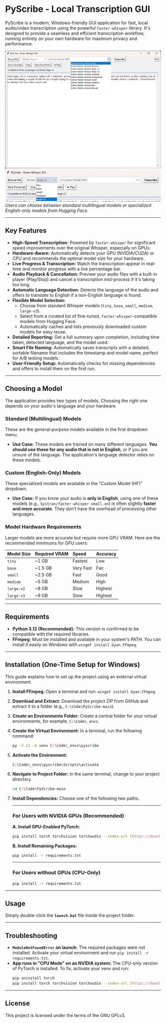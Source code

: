 # PyScribe - Local Transcription GUI

PyScribe is a modern, Windows-friendly GUI application for fast, local audio/video transcription using the powerful `faster-whisper` library. It's designed to provide a seamless and efficient transcription workflow, running entirely on your own hardware for maximum privacy and performance.

![PyScribe Main Interface](./images/2025-08-11_09-36-47.png)
![Standard Model Selection](./images/2025-08-11_09-37-06.png)
*Users can choose between standard multilingual models or specialized English-only models from Hugging Face.*

---

## Key Features

- **High-Speed Transcription:** Powered by `faster-whisper` for significant speed improvements over the original Whisper, especially on GPUs.
- **Hardware-Aware:** Automatically detects your GPU (NVIDIA/CUDA) or CPU and recommends the optimal model size for your hardware.
- **Live Progress & Transcription:** Watch the transcription appear in real-time and monitor progress with a live percentage bar.
- **Audio Playback & Cancellation:** Preview your audio files with a built-in player (Play/Stop) and cancel a transcription mid-process if it's taking too long.
- **Automatic Language Detection:** Detects the language of the audio and offers to translate to English if a non-English language is found.
- **Flexible Model Selection:**
    - Choose from standard Whisper models (`tiny`, `base`, `small`, `medium`, `large-v3`).
    - Select from a curated list of fine-tuned, `faster-whisper`-compatible models from Hugging Face.
    - Automatically caches and lists previously downloaded custom models for easy reuse.
- **Detailed Reporting:** Get a full summary upon completion, including time taken, detected language, and the model used.
- **Smart File Naming:** Automatically saves transcripts with a detailed, sortable filename that includes the timestamp and model name, perfect for A/B testing models.
- **User-Friendly Setup:** Automatically checks for missing dependencies and offers to install them on the first run.

---

## Choosing a Model

The application provides two types of models. Choosing the right one depends on your audio's language and your hardware.

### Standard (Multilingual) Models

These are the general-purpose models available in the first dropdown menu.

-   **Use Case:** These models are trained on many different languages. **You should use these for any audio that is not in English**, or if you are unsure of the language. The application's language detector relies on these models.

### Custom (English-Only) Models

These specialized models are available in the "Custom Model (HF)" dropdown.

-   **Use Case:** If you know your audio is **only in English**, using one of these models (e.g., `Systran/faster-whisper-small.en`) is often slightly **faster and more accurate**. They don't have the overhead of processing other languages.

### Model Hardware Requirements

Larger models are more accurate but require more GPU VRAM. Here are the recommended minimums for GPU users:

| Model Size | Required VRAM | Speed     | Accuracy |
| :--------- | :------------ | :-------- | :------- |
| `tiny`     | ~1 GB         | Fastest   | Low      |
| `base`     | ~1.5 GB       | Very Fast | Fair     |
| `small`    | ~2.5 GB       | Fast      | Good     |
| `medium`   | ~5 GB         | Medium    | High     |
| `large-v2` | ~8 GB         | Slow      | Highest  |
| `large-v3` | ~8 GB         | Slow      | Highest  |

---

## Requirements

- **Python 3.12 (Recommended):** This version is confirmed to be compatible with the required libraries.
- **FFmpeg:** Must be installed and available in your system's PATH. You can install it easily on Windows with `winget install Gyan.FFmpeg`.

---

## Installation (One-Time Setup for Windows)

This guide explains how to set up the project using an external virtual environment.

1.  **Install FFmpeg:** Open a terminal and run: `winget install Gyan.FFmpeg`
2.  **Download and Extract:** Download the project ZIP from GitHub and extract it to a folder (e.g., `C:\Code\PyScribe-main`).
3.  **Create an Environments Folder:** Create a central folder for your virtual environments, for example, `C:\Code\_envs`.
4.  **Create the Virtual Environment:** In a terminal, run the following command:
    ```bash
    py -3.12 -m venv C:\Code\_envs\pyscribe
    ```
5.  **Activate the Environment:**
    ```bash
    C:\Code\_envs\pyscribe\Scripts\activate
    ```
6.  **Navigate to Project Folder:** In the same terminal, change to your project directory.
    ```bash
    cd C:\Code\PyScribe-main
    ```
7.  **Install Dependencies:** Choose one of the following two paths.

    ---
    ### For Users with NVIDIA GPUs (Recommended)
    **A. Install GPU-Enabled PyTorch:**
    ```bash
    pip install torch torchvision torchaudio --index-url [https://download.pytorch.org/whl/cu121](https://download.pytorch.org/whl/cu121)
    ```
    **B. Install Remaining Packages:**
    ```bash
    pip install -r requirements.txt
    ```
    ---
    ### For Users without GPUs (CPU-Only)
    ```bash
    pip install -r requirements.txt
    ```

---

## Usage

Simply double-click the **`launch.bat`** file inside the project folder.

---

## Troubleshooting

-   **`ModuleNotFoundError` on launch:** The required packages were not installed. Activate your virtual environment and run `pip install -r requirements.txt`.
-   **App runs in "CPU Mode" on an NVIDIA system:** The CPU-only version of PyTorch is installed. To fix, activate your venv and run:
    ```bash
    pip uninstall torch
    pip install torch torchvision torchaudio --index-url [https://download.pytorch.org/whl/cu121](https://download.pytorch.org/whl/cu121)
    ```

---

## License

This project is licensed under the terms of the GNU GPLv3.
